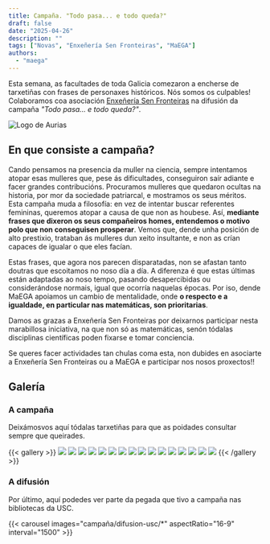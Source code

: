 ```yaml
---
title: Campaña. "Todo pasa... e todo queda?"
draft: false
date: "2025-04-26"
description: ""
tags: ["Novas", "Enxeñería Sen Fronteiras", "MaEGA"]
authors:
  - "maega"
---
```


Esta semana, as facultades de toda Galicia comezaron a encherse de tarxetiñas con frases de personaxes históricos. Nós somos os culpables! Colaboramos coa asociación [Enxeñería Sen Fronteiras](https://galicia.isf.es/) na difusión da campaña *"Todo pasa... e todo queda?"*.

![Logo de Aurias](campaña/Cartel_explicativo.jpeg)

## En que consiste a campaña?
Cando pensamos na presencia da muller na ciencia, sempre intentamos atopar esas mulleres que, pese ás dificultades, conseguiron saír adiante e facer grandes contribucións. Procuramos mulleres que quedaron ocultas na historia, por mor da sociedade patriarcal, e mostramos os seus méritos. Esta campaña muda a filosofía: en vez de intentar buscar referentes femininas, queremos atopar a causa de que non as houbese. Así, **mediante frases que dixeron os seus compañeiros homes, entendemos o motivo polo que non conseguisen prosperar**. Vemos que, dende unha posición de alto prestixio, trataban ás mulleres dun xeito insultante, e non as crían capaces de igualar o que eles facían.

Estas frases, que agora nos parecen disparatadas, non se afastan tanto doutras que escoitamos no noso día a día. A diferenza é que estas últimas están adaptadas ao noso tempo, pasando desapercibidas ou considerándose normais, igual que ocorría naquelas épocas. Por iso, dende MaEGA apoiamos un cambio de mentalidade, onde **o respecto e a igualdade, en particular nas matemáticas, son prioritarias**.

Damos as grazas a Enxeñería Sen Fronteiras por deixarnos participar nesta marabillosa iniciativa, na que non só as matemáticas, senón tódalas disciplinas científicas poden fixarse e tomar conciencia.

Se queres facer actividades tan chulas coma esta, non dubides en asociarte a Enxeñería Sen Fronteiras ou a MaEGA e participar nos nosos proxectos!!

## Galería

### A campaña
Deixámosvos aquí tódalas tarxetiñas para que as poidades consultar sempre que queirades.

{{< gallery >}}
  <img src="campaña/Tarxeta_Aristoteles_anverso.jpeg" class="grid-w25" />
  <img src="campaña/Tarxeta_Aristoteles_reverso.jpeg" class="grid-w25" />
  <img src="campaña/Tarxeta_Asimov_anverso.jpeg" class="grid-w25" />
  <img src="campaña/Tarxeta_Asimov_reverso.jpeg" class="grid-w25" />
  <img src="campaña/Tarxeta_CalderonDeLaBarca_anverso.jpeg" class="grid-w25" />
  <img src="campaña/Tarxeta_CalderonDeLaBarca_reverso.jpeg" class="grid-w25" />
  <img src="campaña/Tarxeta_Cela_anverso.jpeg" class="grid-w25" />
  <img src="campaña/Tarxeta_Cela_reverso.jpeg" class="grid-w25" />
  <img src="campaña/Tarxeta_Dostoyevski_anverso.jpeg" class="grid-w25" />
  <img src="campaña/Tarxeta_Dostoyevski_reverso.jpeg" class="grid-w25" />
  <img src="campaña/Tarxeta_OrtegaYGasset_anverso.jpeg" class="grid-w25" />
  <img src="campaña/Tarxeta_OrtegaYGasset_reverso.jpeg" class="grid-w25" />
  <img src="campaña/Tarxeta_Pitagoras_anverso.jpeg" class="grid-w25" />
  <img src="campaña/Tarxeta_Pitagoras_reverso.jpeg" class="grid-w25" />
  <img src="campaña/Tarxeta_Schopenhauer_anverso.jpeg" class="grid-w25" />
  <img src="campaña/Tarxeta_Schopenhauer_reverso.jpeg" class="grid-w25" />
{{< /gallery >}}


### A difusión
Por último, aquí podedes ver parte da pegada que tivo a campaña nas bibliotecas da USC.

{{< carousel images="campaña/difusion-usc/*" aspectRatio="16-9" interval="1500" >}}

